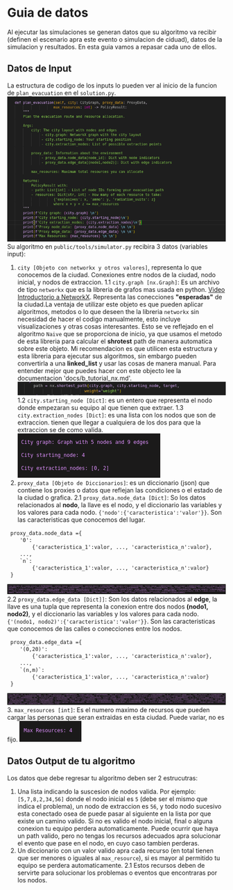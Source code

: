 # Guia de datos
Al ejecutar las simulaciones se generan datos que su algoritmo va recibir (definen el escenario apra este evento o simulacion de ciduad), datos de la simulacion y resultados. En esta guia vamos a repasar cada uno de ellos.

## Datos de Input
La estructura de codigo de los inputs lo pueden ver al inicio de la funcion de `plan_evacuation` en el `solution.py`.  
![alt text](image-8.png)
Su algoritmo en `public/tools/simulator.py` recibira 3 datos (variables input):
1. `city [Objeto con networkx y otros valores]`, representa lo que conocemos de la ciudad. Conexiones entre nodos de la ciudad, nodo inicial, y nodos de extraccion.
1.1 `city.graph [nx.Graph]`: Es un archivo de tipo `networkx` que es la libreria de grafos mas usada en python. [Video Introductorio a NetworkX](https://www.youtube.com/watch?v=flwcAf1_1RU). Representa las conecciones **"esperadas"** de la ciudad.La ventaja de utilizar este objeto es que pueden aplicar algoritmos, metodos o lo que deseen the la libreria `networkx` sin necesidad de hacer el codigo manualmente, esto incluye visualizaciones y otras cosas interesantes. Esto se ve reflejado en el algoritmo `Naive` que se proporciona de inicio, ya que usamos el metodo de esta libreria para calcular el **shrotest** path de manera automatica sobre este objeto. Mi recomendacion es que utilicen esta estructura y esta libreria para ejecutar sus algoritmos, sin embargo pueden convertirla a una **linked_list** y usar las cosas de manera manual. Para entender mejor que puedes hacer con este objecto lee la documentacion 'docs/b_tutorial_nx.md'.
![alt text](image-9.png)  
1.2 `city.starting_node [Dict]`: es un entero que representa el nodo donde empezaran su equipo al que tienen que extraer.
1.3 `city.extraction_nodes [Dict]`: es una lista con los nodos que son de extraccion. tienen que llegar a cualquiera de los dos para que la extraccion se de como valida.  
![Ejemplo de como se ve el objeto tipo city para un grafo pequeno](image-2.png)  
2. `proxy_data [Objeto de Diccionarios]`: es un diccionario (json) que contiene los proxies o datos que reflejan las condiciones o el estado de la ciudad o grafica.
2.1 `proxy_data.node_data [Dict]`: So los datos relacionados al **nodo**, la llave es el nodo, y el diccionario las variables y los valores para cada nodo. `{'nodo':{'caracteristica':'valor'}}`. Son las caracteristicas que conocemos del lugar.
```
 proxy_data.node_data ={ 
    '0': 
        {'caracteristica_1':valor, ..., 'caracteristica_n':valor},
    ...,
    `n`:
        {'caracteristica_1':valor, ..., 'caracteristica_n':valor}
 }
```
![alt text](image-3.png)
2.2 `proxy_data.edge_data [Dict]]`: Son los datos relacionados al **edge**, la llave es una tupla que representa la conexion entre dos nodos **(nodo1, nodo2)**, y el diccionario las variables y los valores para cada nodo. `{'(nodo1, nodo2)':{'caracteristica':'valor'}}`. Son las caracteristicas que conocemos de las calles o conecciones entre los nodos.
```
 proxy_data.edge_data ={ 
    '(0,20)': 
        {'caracteristica_1':valor, ..., 'caracteristica_n':valor},
    ...,
    `(n,m)`:
        {'caracteristica_1':valor, ..., 'caracteristica_n':valor}
 }
```  
![alt text](image-5.png)
3. `max_resources [int]`: Es el numero maximo de recursos que pueden cargar las personas que seran extraidas en esta ciudad. Puede variar, no es fijo.
![alt text](image-6.png)  

## Datos Output de tu algoritmo
Los datos que debe regresar tu algoritmo deben ser 2 estrucutras:
1. Una lista indicando la suscesion de nodos valida. Por ejemplo: `[5,7,8,2,34,56]` donde el nodo inicial es `5` (debe ser el mismo que indica el problema), un nodo de extraccion es `56`, y  todo nodo sucesivo esta conectado osea de puede pasar al siguiente en la lista por que existe un camino valido.  Si no es valido el nodo inicial, final o alguna conexion tu equipo perdera automaticamente. Puede ocurrir que haya un path valido, pero no tengas los recursos adecuados apra solucionar el evento que pase en el nodo, en cuyo caso tambien perderas.
2. Un diccionario con un valor valido apra cada recurso (en total tienen que ser menores o iguales al `max_resource`), si es mayor al permitido tu equipo se perdera automaticamente.
2.1 Estos recursos deben de servirte para solucionar los problemas o eventos que encontraras por los nodos.